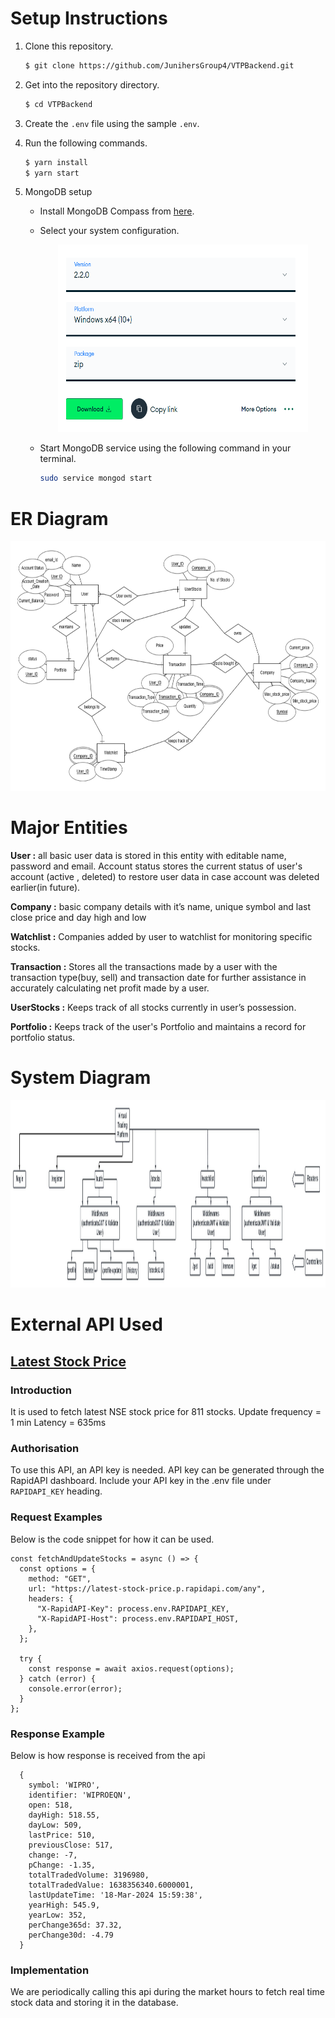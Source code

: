 # Setup Instructions

1. Clone this repository.

   ```bash
   $ git clone https://github.com/JunihersGroup4/VTPBackend.git
   ```

2. Get into the repository directory.

   ```bash
   $ cd VTPBackend
   ```

3. Create the `.env` file using the sample `.env`.

4. Run the following commands.

   ```bash
   $ yarn install
   $ yarn start
   ```

5. MongoDB setup

   - Install MongoDB Compass from [here](https://www.mongodb.com/try/download/shell).
   - Select your system configuration.
     <div style="text-align:center">
       <img src="./src/readmeImages/SystemConfig.png" alt="Select system config" style="width:400px;height:300px;">
     </div>
   - Start MongoDB service using the following command in your terminal.

     ```bash
     sudo service mongod start
     ```

# ER Diagram

<div style="text-align:center">
  <img src="./src/readmeImages/Database Design.png" alt="ER Diagram" style="width:600px;height:400px;">
</div>

# Major Entities

**User :**    all basic user data is stored in this entity with editable name, password and email. Account status stores the current status of user's account (active , deleted) to restore user data in case account was deleted earlier(in future).

**Company :**  basic company details with it’s name, unique symbol and last close price and day high and low

**Watchlist :** Companies added by user to watchlist for monitoring specific stocks.

**Transaction :** Stores all the transactions made by a user with the transaction type(buy, sell) and transaction date for further assistance in accurately calculating net profit made by a user.

**UserStocks :** Keeps track of all stocks currently in user’s possession.

**Portfolio :** Keeps track of the user's Portfolio and maintains a record for portfolio status.


# System Diagram

<div style="text-align:center">
  <img src="./src/readmeImages/Flow Diagram (VTP).jpeg" alt="System Diagram" style="width:1300px;height:300px;">
</div>

# External API Used

## [Latest Stock Price](https://rapidapi.com/suneetk92/api/latest-stock-price/details)

### Introduction

It is used to fetch latest NSE stock price for 811 stocks.
Update frequency = 1 min
Latency = 635ms

### Authorisation

To use this API, an API key is needed. API key can be generated through the RapidAPI dashboard. Include your API key in the .env file under `RAPIDAPI_KEY` heading.

### Request Examples

Below is the code snippet for how it can be used.

```
const fetchAndUpdateStocks = async () => {
  const options = {
    method: "GET",
    url: "https://latest-stock-price.p.rapidapi.com/any",
    headers: {
      "X-RapidAPI-Key": process.env.RAPIDAPI_KEY,
      "X-RapidAPI-Host": process.env.RAPIDAPI_HOST,
    },
  };

  try {
    const response = await axios.request(options);
  } catch (error) {
    console.error(error);
  }
};

```

### Response Example

Below is how response is received from the api

```
  {
    symbol: 'WIPRO',
    identifier: 'WIPROEQN',
    open: 518,
    dayHigh: 518.55,
    dayLow: 509,
    lastPrice: 510,
    previousClose: 517,
    change: -7,
    pChange: -1.35,
    totalTradedVolume: 3196980,
    totalTradedValue: 1638356340.6000001,
    lastUpdateTime: '18-Mar-2024 15:59:38',
    yearHigh: 545.9,
    yearLow: 352,
    perChange365d: 37.32,
    perChange30d: -4.79
  }
```

### Implementation

We are periodically calling this api during the market hours to fetch real time stock data and storing it in the database.
